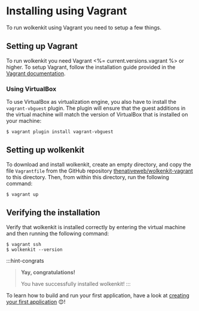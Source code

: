 # Installing using Vagrant

To run wolkenkit using Vagrant you need to setup a few things.

## Setting up Vagrant

To run wolkenkit you need Vagrant <%= current.versions.vagrant %> or higher. To setup Vagrant, follow the installation guide provided in the [Vagrant documentation](https://www.vagrantup.com/intro/getting-started/install.html).

### Using VirtualBox

To use VirtualBox as virtualization engine, you also have to install the `vagrant-vbguest` plugin. The plugin will ensure that the guest additions in the virtual machine will match the version of VirtualBox that is installed on your machine:

```shell
$ vagrant plugin install vagrant-vbguest
```

## Setting up wolkenkit

To download and install wolkenkit, create an empty directory, and copy the file `Vagrantfile` from the GitHub repository [thenativeweb/wolkenkit-vagrant](https://github.com/thenativeweb/wolkenkit-vagrant) to this directory. Then, from within this directory, run the following command:

```shell
$ vagrant up
```

## Verifying the installation

Verify that wolkenkit is installed correctly by entering the virtual machine and then running the following command:

```shell
$ vagrant ssh
$ wolkenkit --version
```

:::hint-congrats
> **Yay, congratulations!**
>
> You have successfully installed wolkenkit!
:::

To learn how to build and run your first application, have a look at [creating your first application](../../../guides/creating-your-first-application/setting-the-objective/) 😊!
